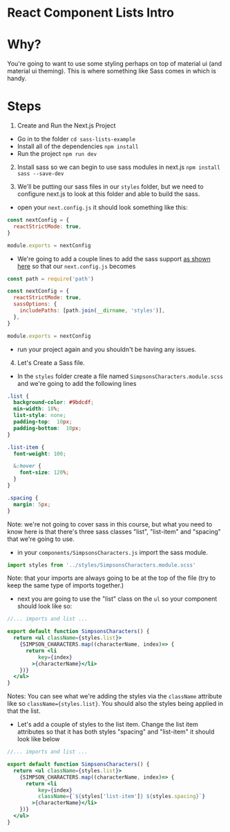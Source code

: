 # React Component Lists Intro

# Why?

You're going to want to use some styling perhaps on top of material ui (and material ui theming). This is where something like Sass comes in which is handy.

# Steps

1. Create and Run the Next.js Project
- Go in to the folder
`cd sass-lists-example`
- Install all of the dependencies
`npm install`
- Run the project
`npm run dev`
2. Install sass so we can begin to use sass modules in next.js
`npm install sass --save-dev`

3. We'll be putting our sass files in our `styles` folder, but we need to configure next.js to look at this folder and able to build the sass. 
- open your `next.config.js` it should look something like this:
```js
const nextConfig = {
  reactStrictMode: true,
}

module.exports = nextConfig
```
- We're going to add a couple lines to add the sass support [as shown here](https://nextjs.org/docs/basic-features/built-in-css-support#sass-support)
so that our `next.config.js` becomes
```js
const path = require('path')

const nextConfig = {
  reactStrictMode: true,
  sassOptions: {
    includePaths: [path.join(__dirname, 'styles')],
  },
}

module.exports = nextConfig
```
- run your project again and you shouldn't be having any issues.
4. Let's Create a Sass file.
- In the `styles` folder create a file named `SimpsonsCharacters.module.scss` and we're going to add the following lines 
```scss
.list {
  background-color: #9bdcdf;
  min-width: 18%;
  list-style: none;
  padding-top:  10px;
  padding-bottom:  10px;
}

.list-item {
  font-weight: 100;

  &:hover {
    font-size: 120%;
  }
}

.spacing {
  margin: 5px;
}
```
Note: we're not going to cover sass in this course, but what you need to know here is that there's three sass classes "list", "list-item" and "spacing" that we're going to use.
- in your `components/SimpsonsCharacters.js` import the sass module.
```js
import styles from '../styles/SimpsonsCharacters.module.scss'
```
Note: that your imports are always going to be at the top of the file (try to keep the same type of imports together.)
- next you are going to use the "list" class on the `ul` so your component should look like so:
```jsx
//... imports and list ...

export default function SimpsonsCharacters() {
  return <ul className={styles.list}>
    {SIMPSON_CHARACTERS.map((characterName, index)=> {
      return <li 
          key={index}
        >{characterName}</li>
    })}
  </ul>
}
```
Notes:
You can see what we're adding the styles via the `className` attribute like so `className={styles.list}`. You should also the styles being applied in that the list.
- Let's add a couple of styles to the list item. Change the list item attributes so that it has both styles "spacing" and "list-item" it should look like below
```jsx
//... imports and list ...

export default function SimpsonsCharacters() {
  return <ul className={styles.list}>
    {SIMPSON_CHARACTERS.map((characterName, index)=> {
      return <li 
          key={index}
          className={`${styles['list-item']} ${styles.spacing}`}
        >{characterName}</li>
    })}
  </ul>
}
```
